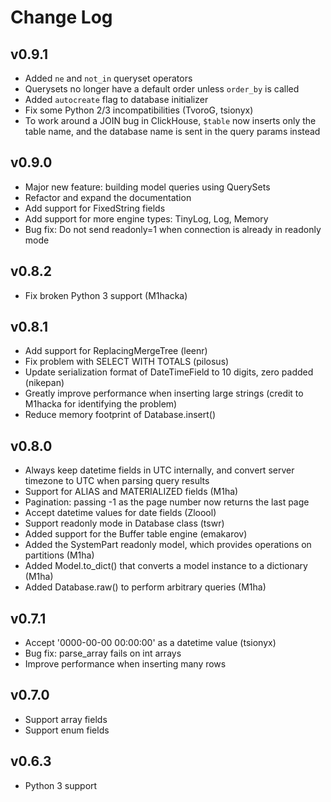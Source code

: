Change Log
==========

v0.9.1
------
- Added `ne` and `not_in` queryset operators
- Querysets no longer have a default order unless `order_by` is called
- Added `autocreate` flag to database initializer
- Fix some Python 2/3 incompatibilities (TvoroG, tsionyx)
- To work around a JOIN bug in ClickHouse, `$table` now inserts only the table name,
  and the database name is sent in the query params instead

v0.9.0
------
- Major new feature: building model queries using QuerySets
- Refactor and expand the documentation
- Add support for FixedString fields
- Add support for more engine types: TinyLog, Log, Memory
- Bug fix: Do not send readonly=1 when connection is already in readonly mode

v0.8.2
------
- Fix broken Python 3 support (M1hacka)

v0.8.1
------
- Add support for ReplacingMergeTree (leenr)
- Fix problem with SELECT WITH TOTALS (pilosus)
- Update serialization format of DateTimeField to 10 digits, zero padded (nikepan)
- Greatly improve performance when inserting large strings (credit to M1hacka for identifying the problem)
- Reduce memory footprint of Database.insert()

v0.8.0
------
- Always keep datetime fields in UTC internally, and convert server timezone to UTC when parsing query results
- Support for ALIAS and MATERIALIZED fields (M1ha)
- Pagination: passing -1 as the page number now returns the last page
- Accept datetime values for date fields (Zloool)
- Support readonly mode in Database class (tswr)
- Added support for the Buffer table engine (emakarov)
- Added the SystemPart readonly model, which provides operations on partitions (M1ha)
- Added Model.to_dict() that converts a model instance to a dictionary (M1ha)
- Added Database.raw() to perform arbitrary queries (M1ha)

v0.7.1
------
- Accept '0000-00-00 00:00:00' as a datetime value (tsionyx)
- Bug fix: parse_array fails on int arrays
- Improve performance when inserting many rows

v0.7.0
------
- Support array fields
- Support enum fields

v0.6.3
------
- Python 3 support


